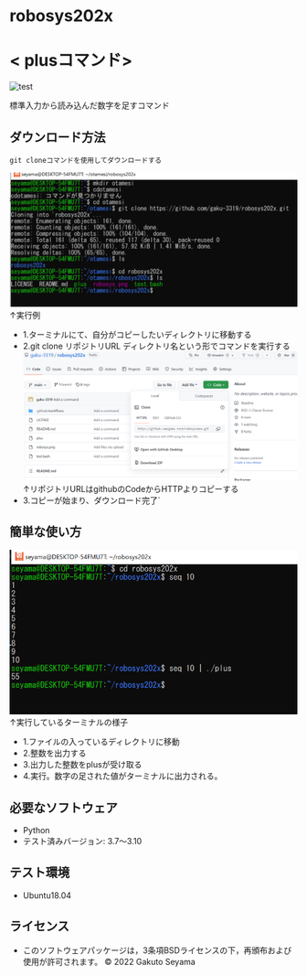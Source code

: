 # robosys202x

# < plusコマンド>
![test](https://github.com/gaku-3319/robosys202x/actions/workflows/test.yml/badge.svg)

標準入力から読み込んだ数字を足すコマンド

## ダウンロード方法
```
git cloneコマンドを使用してダウンロードする
```
![ターミナル状の様子](./robosys202x3.png)
　　　　　↑実行例 
* 1.ターミナルにて、自分がコピーしたいディレクトリに移動する
* 2.git clone リポジトリURL ディレクトリ名という形でコマンドを実行する
![リポジトリURL](./robosys2024.png)
　　 ↑リポジトリURLはgithubのCodeからHTTPよりコピーする
* 3.コピーが始まり、ダウンロード完了`
## 簡単な使い方
 ![実行例](./robosys.png)
        ↑実行しているターミナルの様子
* 1.ファイルの入っているディレクトリに移動
* 2.整数を出力する
* 3.出力した整数をplusが受け取る
* 4.実行。数字の足された値がターミナルに出力される。
## 必要なソフトウェア

* Python
* テスト済みバージョン: 3.7～3.10

## テスト環境

* Ubuntu18.04

## ライセンス
* このソフトウェアパッケージは，3条項BSDライセンスの下，再頒布および使用が許可されます。
    © 2022 Gakuto Seyama
